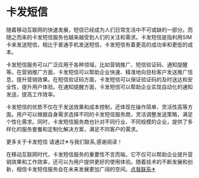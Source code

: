 # 卡发短信

随着移动互联网的快速发展，短信已经成为人们日常生活中不可或缺的一部分。而随之而来的卡发短信服务也越来越受到人们的关注和需求。卡发短信是指利用SIM卡来发送短信，相比于普通手机发送短信，卡发短信有着更高的成功率和更低的成本。

卡发短信服务可以广泛应用于各种领域，比如营销推广、短信验证码、通知提醒等。在营销推广方面，卡发短信可以帮助企业快速、精准地向目标客户发送推广信息，提升营销效果。在短信验证码方面，卡发短信可以保证验证码的及时送达和安全性，提升用户体验。在通知提醒方面，卡发短信可以帮助企业实现自动化的通知发送，提高工作效率。

卡发短信的优势不仅在于发送效果和成本控制，还体现在操作简单、灵活性高等方面。用户可以根据自身需求选择不同的卡发短信服务商，灵活调整发送策略，满足个性化需求。同时，卡发短信服务商也针对不同行业、不同规模的企业，提供了多样化的服务套餐和定制化解决方案，满足不同客户的需求。

更多关于卡发短信 请通过✈与我们联系,感谢阅读！

在移动互联网时代，卡发短信服务的重要性不言而喻。它不仅可以帮助企业提升营销效果和工作效率，还可以为用户提供更好的使用体验。随着技术的不断发展和创新，相信卡发短信服务会在未来发展更加广阔的空间。[点我联系✈](https://www.k02.cc)